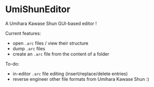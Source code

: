 # UmiShunEditor

A Umihara Kawase Shun GUI-based editor !

Current features:
- open `.arc` files / view their structure
- dump `.arc` files
- create an `.arc` file from the content of a folder

To-do:
- in-editor `.arc` file editing (insert/replace/delete entries)
- reverse engineer other file formats from Umihara Kawase Shun :)
